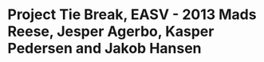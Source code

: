 Project Tie Break,
EASV - 2013
Mads Reese, Jesper Agerbo, Kasper Pedersen and Jakob Hansen
===============
